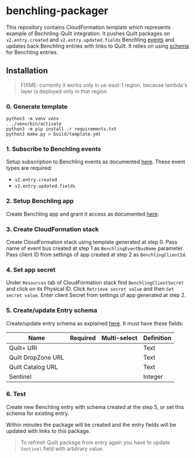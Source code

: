 # benchling-packager

This repository contains CloudFormation template which represents example of Bechnling-Quilt integration.
It pushes Quilt packages on `v2.entry.created` and `v2.entry.updated.fields`
Benchling [events](https://docs.benchling.com/docs/events-reference) and updates back Benchling entries
with links to Quilt. It relies on using [schema](https://help.benchling.com/hc/en-us/articles/9684227216781) for Benchling entries.

## Installation

> FIXME: currently it works only in us-east-1 region, because lambda's layer is deployed only in that region

### 0. Generate template

```shell
python3 -m venv venv
. ./venv/bin/activate
python3 -m pip install -r requirements.txt
python3 make.py > build/template.yml
```

### 1. Subscribe to Benchling events

Setup subscription to Benchling events as documented [here](https://docs.benchling.com/docs/events-getting-started#setting-up-a-subscription).
These event types are required:

* `v2.entry.created`
* `v2.entry.updated.fields`

### 2. Setup Benchling app

Create Benchling app and grant it access as documented [here](https://docs.benchling.com/docs/getting-started-benchling-apps#creating-an-app).

### 3. Create CloudFormation stack

Create CloudFormation stack using template generated at step 0.
Pass name of event bus created at step 1 as `BenchlingEventBusName` parameter.
Pass client ID from settings of app created at step 2 as `BenchlingClientId`.

### 4. Set app secret

Under `Resources` tab of CloudFormation stack find `BenchlingClientSecret` and
click on its Physical ID.
Click `Retrieve secret value` and then `Set secret value`. Enter client Secret
from settings of app generated at step 2.

### 5. Create/update Entry schema

Create/update entry schema as explained [here](https://help.benchling.com/hc/en-us/articles/9684259067917).
It must have these fields:

| Name                  | Required  | Multi-select  | Definition    |
| --------------------- | --------- | ------------- | ------------- |
| Quilt+ URI            |           |               | Text          |
| Quilt DropZone URL    |           |               | Text          |
| Quilt Catalog URL     |           |               | Text          |
| Sentinel              |           |               | Integer       |

### 6. Test

Create new Benchling entry with schema created at the step 5, or set this
schema for existing entry.

Within minutes the package will be created and the entry fields will be
updated with links to this package.

> To refresh Quilt package from entry again you have to update `Sentinel`
field with arbitrary value.
